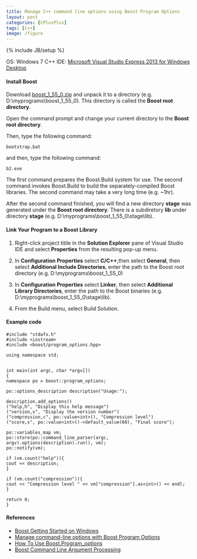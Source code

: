 ```yaml
---
title: Manage C++ command line options using Boost Program Options
layout: post
categories: [CPlusPlus]
tags: [C++]
image: /figure
---
```


{% include JB/setup %}

OS: Windows 7
C++ IDE: [Microsoft Visual Studio Express 2013 for Windows Desktop](http://www.microsoft.com/en-hk/download/details.aspx?id=40787)

#### Install Boost

Download [boost_1_55_0.zip](http://www.boost.org/users/history/version_1_55_0.html) and unpack it to a directory (e.g. D:\myprograms\boost_1_55_0). This directory is called the **Boost root directory**.

Open the command prompt and change your current directory to the **Boost root directory**.

Then, type the following command:

```
bootstrap.bat
```

and then, type the following command:

```
b2.exe
```

The first command prepares the Boost.Build system for use. The second command invokes Boost.Build to build the separately-compiled Boost libraries. The second command may take a very long time (e.g. ~1hr).

After the second command finished, you will find a new directory **stage** was generated under the **Boost root directory**. There is a subdiretory **lib** under directory **stage** (e.g. D:\myprograms\boost_1_55_0\stage\lib).

#### Link Your Program to a Boost Library

1. Right-click project titile in the **Solution Explorer** pane of Visual Studio IDE and select **Properties** from the resulting pop-up menu.

2. In **Configuration Properties** select **C/C++**,then select **General**, then select **Additional Include Directories**, enter the path to the Boost root directory (e.g. D:\myprograms\boost_1_55_0)

3. In **Configuration Properties** select **Linker**, then select **Additional Library Directories**, enter the path to the Boost binaries (e.g. D:\myprograms\boost_1_55_0\stage\lib).

4. From the Build menu, select Build Solution.

#### Example code

```{cpp}
#include "stdafx.h"
#include <iostream>
#include <boost/program_options.hpp>

using namespace std;


int main(int argc, char *argv[])
{
namespace po = boost::program_options;

po::options_description description("Usage:");

description.add_options()
("help,h", "Display this help message")
("version,v", "Display the version number")
("compression,c", po::value<int>(), "Compression level")
("score,s", po::value<int>()->default_value(60), "Final score");

po::variables_map vm;
po::store(po::command_line_parser(argc, argv).options(description).run(), vm);
po::notify(vm);

if (vm.count("help")){
cout << description;
}

if (vm.count("compression")){
cout << "Compression level " << vm["compression"].as<int>() << endl;
}

return 0;
}

```


#### References
* [Boost Getting Started on Windows](http://www.boost.org/doc/libs/1_55_0/more/getting_started/windows.html)
* [Manage command-line options with Boost Program Options](http://www.baptiste-wicht.com/2012/07/manage-command-line-boost-program-options/)
* [How To Use Boost.Program_options](http://www.radmangames.com/programming/how-to-use-boost-program_options)
* [Boost Command Line Argument Processing](http://chuckaknight.wordpress.com/2013/03/24/boost-command-line-argument-processing/)


